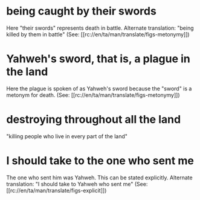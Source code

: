 # being caught by their swords

Here "their swords" represents death in battle. Alternate translation: "being killed by them in battle" (See: [[rc://en/ta/man/translate/figs-metonymy]])

# Yahweh's sword, that is, a plague in the land

Here the plague is spoken of as Yahweh's sword because the "sword" is a metonym for death. (See: [[rc://en/ta/man/translate/figs-metonymy]])

# destroying throughout all the land

"killing people who live in every part of the land"

# I should take to the one who sent me

The one who sent him was Yahweh. This can be stated explicitly. Alternate translation: "I should take to Yahweh who sent me" (See: [[rc://en/ta/man/translate/figs-explicit]])

